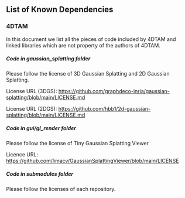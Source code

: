 ## List of Known Dependencies
### 4DTAM

In this document we list all the pieces of code included  by 4DTAM and linked libraries which are not property of the authors of 4DTAM.


##### Code in gaussian_splatting folder
Please follow the license of 3D Gaussian Splatting and 2D Gaussian Splatting.

License URL (3DGS): https://github.com/graphdeco-inria/gaussian-splatting/blob/main/LICENSE.md

License URL (2DGS): https://github.com/hbb1/2d-gaussian-splatting/blob/main/LICENSE.md

##### Code in gui/gl_render folder
Please follow the license of Tiny Gaussian Splatting Viewer

Licence URL: https://github.com/limacv/GaussianSplattingViewer/blob/main/LICENSE

##### Code in submodules folder
Please follow the licenses of each repository.